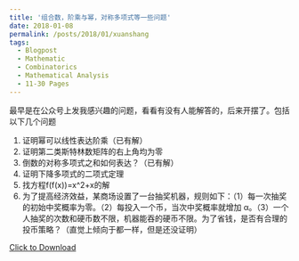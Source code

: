 ```yaml
---
title: '组合数，阶乘与幂，对称多项式等一些问题'
date: 2018-01-08
permalink: /posts/2018/01/xuanshang
tags:
  - Blogpost
  - Mathematic
  - Combinatorics
  - Mathematical Analysis
  - 11-30 Pages
---
```


最早是在公众号上发我感兴趣的问题，看看有没有人能解答的，后来开摆了。包括以下几个问题

1. 证明幂可以线性表达阶乘（已有解）
1. 证明第二类斯特林数矩阵的右上角均为零
1. 倒数的对称多项式之和如何表达？（已有解）
1. 证明下降多项式的二项式定理
1. 找方程f(f(x))=x^2+x的解
1. 为了提高经济效益，某商场设置了一台抽奖机器，规则如下：（1）每一次抽奖的初始中奖概率为零。（2）每投入一个币，当次中奖概率就增加 α。（3）一个人抽奖的次数和硬币数不限，机器能吞的硬币不限。为了省钱，是否有合理的投币策略？（直觉上倾向于都一样，但是还没证明）

[Click to Download](/files/blog/xuanshang.pdf)  